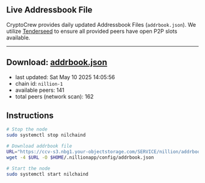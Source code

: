 ## Live Addressbook File

CryptoCrew provides daily updated Addressbook Files (`addrbook.json`). We utilize [Tenderseed](https://github.com/binaryholdings/tenderseed) to ensure all provided peers have open P2P slots available.

---
**Download: [addrbook.json](https://ccv-s3.nbg1.your-objectstorage.com/SERVICE/nillion/addrbook.json)**
---

- last updated: Sat May 10 2025 14:05:56
- chain id: `nillion-1`
- available peers: 141
- total peers (network scan): 162

## Instructions
```sh
# Stop the node
sudo systemctl stop nilchaind

# Download addrbook file
URL="https://ccv-s3.nbg1.your-objectstorage.com/SERVICE/nillion/addrbook.json"
wget -4 $URL -O $HOME/.nillionapp/config/addrbook.json

# Start the node
sudo systemctl start nilchaind
```
